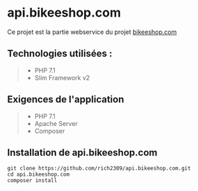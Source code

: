 # api.bikeeshop.com

Ce projet est la partie webservice du projet [bikeeshop.com](https://github.com/rich2309/bikeeshop.com)

## Technologies utilisées :
> - PHP 7.1
> - Slim Framework v2

## Exigences de l'application
> - PHP 7.1
> - Apache Server
> - Composer

## Installation de api.bikeeshop.com

    git clone https://github.com/rich2309/api.bikeeshop.com.git
    cd api.bikeeshop.com 
    composer install
